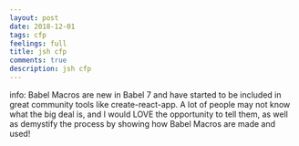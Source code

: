 ```yaml
---
layout: post
date: 2018-12-01
tags: cfp
feelings: full
title: jsh cfp
comments: true
description: jsh cfp
---
```





info: Babel Macros are new in Babel 7 and have started to be included in great community tools like create-react-app. A lot of people may not know what the big deal is, and I would LOVE the opportunity to tell them, as well as demystify the process by showing how Babel Macros are made and used!
